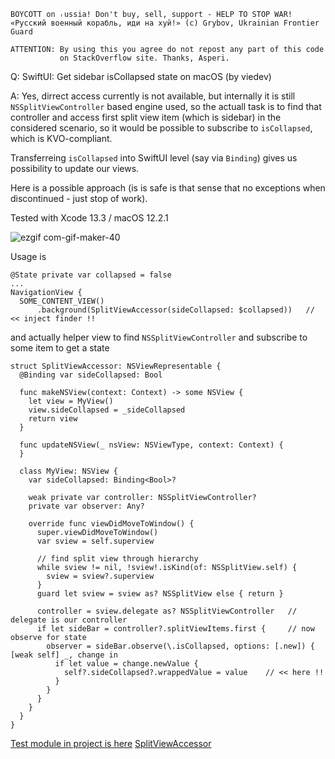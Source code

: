 ```
BOYCOTT on ᵣussia! Don't buy, sell, support - HELP TO STOP WAR!
«Русский военный корабль, иди на хуй!» (c) Grybov, Ukrainian Frontier Guard

ATTENTION: By using this you agree do not repost any part of this code
           on StackOverflow site. Thanks, Asperi.
```

Q: SwiftUI: Get sidebar isCollapsed state on macOS (by viedev)

A: Yes, dirrect access currently is not available, but internally it is still `NSSplitViewController` based
engine used, so the actuall task is to find that controller and access first split view item (which is sidebar)
in the considered scenario, so it would be possible to subscribe to `isCollapsed`, which is KVO-compliant.

Transferreing `isCollapsed` into SwiftUI level (say via `Binding`) gives us possibility to update our views.

Here is a possible approach (is is safe is that sense that no exceptions when discontinued - just stop of work).

Tested with Xcode 13.3 / macOS 12.2.1

![ezgif com-gif-maker-40](https://user-images.githubusercontent.com/62171579/164932502-45ce9ead-94d4-404c-940c-3c2845c57b82.gif)

Usage is

    @State private var collapsed = false
    ...
    NavigationView {
      SOME_CONTENT_VIEW()
          .background(SplitViewAccessor(sideCollapsed: $collapsed))   // << inject finder !!

and actually helper view to find `NSSplitViewController` and subscribe to some item to get a state

```
struct SplitViewAccessor: NSViewRepresentable {
  @Binding var sideCollapsed: Bool

  func makeNSView(context: Context) -> some NSView {
    let view = MyView()
    view.sideCollapsed = _sideCollapsed
    return view
  }

  func updateNSView(_ nsView: NSViewType, context: Context) {
  }

  class MyView: NSView {
    var sideCollapsed: Binding<Bool>?

    weak private var controller: NSSplitViewController?
    private var observer: Any?

    override func viewDidMoveToWindow() {
      super.viewDidMoveToWindow()
      var sview = self.superview

      // find split view through hierarchy
      while sview != nil, !sview!.isKind(of: NSSplitView.self) { 
        sview = sview?.superview
      }
      guard let sview = sview as? NSSplitView else { return }
      
      controller = sview.delegate as? NSSplitViewController   // delegate is our controller
      if let sideBar = controller?.splitViewItems.first {     // now observe for state
        observer = sideBar.observe(\.isCollapsed, options: [.new]) { [weak self] _, change in
          if let value = change.newValue {
            self?.sideCollapsed?.wrappedValue = value    // << here !!
          }
        }
      }
    }
  }
}
```

[Test module in project is here](https://github.com/Asperi-Demo/4SwiftUI/blob/master/PlayOn_macOS/PlayOn_macOS/Findings/TestToggleSidebar.swift)
[SplitViewAccessor](https://github.com/Asperi-Demo/4SwiftUI/blob/master/PlayOn_macOS/PlayOn_macOS/Helpers/SplitViewAccessor.swift)

